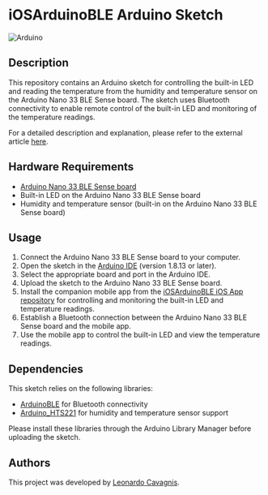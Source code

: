 # iOSArduinoBLE Arduino Sketch

![Arduino](https://img.shields.io/badge/Arduino-1.8.13-blue.svg)

## Description

This repository contains an Arduino sketch for controlling the built-in LED and reading the temperature from the humidity and temperature sensor on the Arduino Nano 33 BLE Sense board.
The sketch uses Bluetooth connectivity to enable remote control of the built-in LED and monitoring of the temperature readings.

For a detailed description and explanation, please refer to the external article [here](link_to_article).

## Hardware Requirements

- [Arduino Nano 33 BLE Sense board](https://docs.arduino.cc/hardware/nano-33-ble-sense)
- Built-in LED on the Arduino Nano 33 BLE Sense board
- Humidity and temperature sensor (built-in on the Arduino Nano 33 BLE Sense board)

## Usage

1. Connect the Arduino Nano 33 BLE Sense board to your computer.
2. Open the sketch in the [Arduino IDE](https://www.arduino.cc/en/software) (version 1.8.13 or later).
3. Select the appropriate board and port in the Arduino IDE.
4. Upload the sketch to the Arduino Nano 33 BLE Sense board.
5. Install the companion mobile app from the [iOSArduinoBLE iOS App repository](https://github.com/leonardocavagnis/iOSArduinoBLE_iOSApp) for controlling and monitoring the built-in LED and temperature readings.
6. Establish a Bluetooth connection between the Arduino Nano 33 BLE Sense board and the mobile app.
7. Use the mobile app to control the built-in LED and view the temperature readings.

## Dependencies

This sketch relies on the following libraries:

- [ArduinoBLE](https://www.arduino.cc/en/Reference/ArduinoBLE) for Bluetooth connectivity
- [Arduino_HTS221](https://reference.arduino.cc/reference/en/libraries/arduino_hts221) for humidity and temperature sensor support

Please install these libraries through the Arduino Library Manager before uploading the sketch.

## Authors

This project was developed by [Leonardo Cavagnis](https://github.com/leonardocavagnis).
